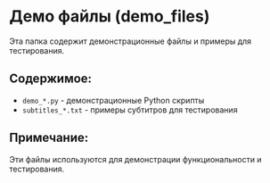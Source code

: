 # Демо файлы (demo_files)

Эта папка содержит демонстрационные файлы и примеры для тестирования.

## Содержимое:
- `demo_*.py` - демонстрационные Python скрипты
- `subtitles_*.txt` - примеры субтитров для тестирования

## Примечание:
Эти файлы используются для демонстрации функциональности и тестирования. 
